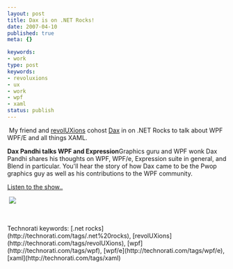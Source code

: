 ```yaml
---
layout: post
title: Dax is on .NET Rocks!
date: 2007-04-10
published: true
meta: {}

keywords:
- work
type: post
keywords:
- revoluxions
- ux
- work
- wpf
- xaml
status: publish
---
```

 My friend and [revolUXions](http://www.revolUXions.com) cohost [Dax](http://www.nukeation.net) in on .NET Rocks to talk about WPF WPF/E and all things XAML.


<!-- blockquote  -->

**Dax Pandhi talks WPF and Expression**Graphics guru and WPF wonk Dax Pandhi shares his thoughts on WPF, WPF/e, Expression suite in general, and Blend in particular. You'll hear the story of how Dax came to be the Pwop graphics guy as well as his contributions to the WPF community.

<!-- endblockquote  -->

[Listen to the show..](http://www.dotnetrocks.com/default.aspx?showNum=227)



 [![](http://media.eick.us/2011/05/454055099_2d78fcd3be_o.png)](http://www.dotnetrocks.com/default.aspx?showNum=227)



 

 <div class="wlWriterSmartContent" style="padding-right: 0px;padding-left: 0px;padding-bottom: 0px;margin: 0px;padding-top: 0px">Technorati keywords: [.net rocks](http://technorati.com/tags/.net%20rocks), [revolUXions](http://technorati.com/tags/revolUXions), [wpf](http://technorati.com/tags/wpf), [wpf/e](http://technorati.com/tags/wpf/e), [xaml](http://technorati.com/tags/xaml)</div>
